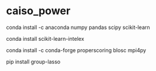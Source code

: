 # caiso_power

conda install -c anaconda numpy pandas scipy scikit-learn 

conda install scikit-learn-intelex

conda install -c conda-forge properscoring blosc mpi4py

pip install group-lasso
